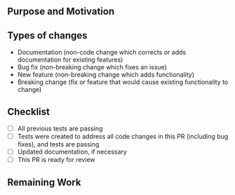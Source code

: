 <!--- Hi, and thanks for contributing! -->
<!--- Make sure to provide a general summary of your changes in the title above. -->
<!--- For example: "[scsynth] Fix crash when encountering cute kittens" -->

Purpose and Motivation
----------------------

<!--- Why is this change required? What problem does it solve? -->
<!--- If it fixes an open issue, please link to it here by writing "Fixes #555". -->

Types of changes
----------------

<!--- What types of changes does your pull request introduce? -->
<!--- Some examples are below (you can delete the lines that don't apply): -->

- Documentation (non-code change which corrects or adds documentation for existing features)
- Bug fix (non-breaking change which fixes an issue)
- New feature (non-breaking change which adds functionality)
- Breaking change (fix or feature that would cause existing functionality to change)

Checklist
---------

<!--- Complete an item by checking it: [x] -->

- [ ] All previous tests are passing
- [ ] Tests were created to address all code changes in this PR (including bug fixes), and tests are passing
- [ ] Updated documentation, if necessary
- [ ] This PR is ready for review

<!--- See DEVELOPING.md and https://github.com/supercollider/supercollider/wiki/Unit-Testing-Guide for instructions on running and writing tests. -->

Remaining Work
--------------

<!--- If any work remains to be done, please give a brief description here. -->
<!--- Consider providing a todo-list so we can easily track completion progress. -->

<!--- Thanks for contributing! -->
